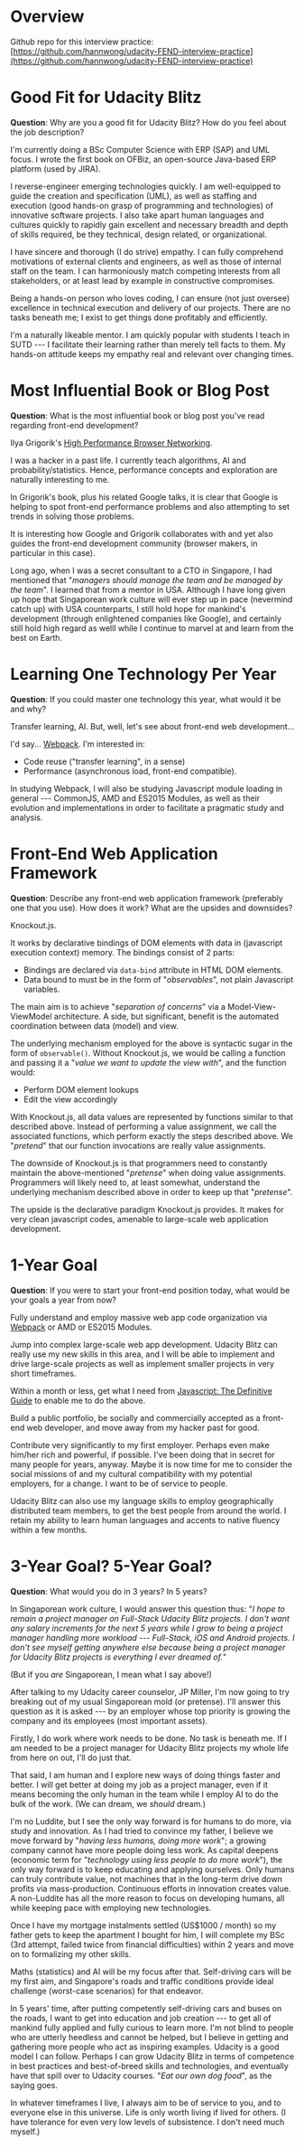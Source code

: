 # Overview

Github repo for this interview practice: [https://github.com/hannwong/udacity-FEND-interview-practice](https://github.com/hannwong/udacity-FEND-interview-practice)

# Good Fit for Udacity Blitz

**Question**: Why are you a good fit for Udacity Blitz? How do you feel about the job description?

I'm currently doing a BSc Computer Science with ERP (SAP) and UML focus. I wrote the first book on OFBiz, an open-source Java-based ERP platform (used by JIRA).

I reverse-engineer emerging technologies quickly. I am well-equipped to guide the creation and specification (UML), as well as staffing and execution (good hands-on grasp of programming and technologies) of innovative software projects. I also take apart human languages and cultures quickly to rapidly gain excellent and necessary breadth and depth of skills required, be they technical, design related, or organizational.

I have sincere and thorough (I do strive) empathy. I can fully comprehend motivations of external clients and engineers, as well as those of internal staff on the team. I can harmoniously match competing interests from all stakeholders, or at least lead by example in constructive compromises.

Being a hands-on person who loves coding, I can ensure (not just oversee) excellence in technical execution and delivery of our projects. There are no tasks beneath me; I exist to get things done profitably and efficiently.

I'm a naturally likeable mentor. I am quickly popular with students I teach in SUTD --- I facilitate their learning rather than merely tell facts to them. My hands-on attitude keeps my empathy real and relevant over changing times.

# Most Influential Book or Blog Post

**Question**: What is the most influential book or blog post you’ve read regarding front-end development?

Ilya Grigorik's [High Performance Browser Networking](https://hpbn.co).

I was a hacker in a past life. I currently teach algorithms, AI and probability/statistics. Hence, performance concepts and exploration are naturally interesting to me.

In Grigorik's book, plus his related Google talks, it is clear that Google is helping to spot front-end performance problems and also attempting to set trends in solving those problems.

It is interesting how Google and Grigorik collaborates with and yet also guides the front-end development community (browser makers, in particular in this case).

Long ago, when I was a secret consultant to a CTO in Singapore, I had mentioned that "*managers should manage the team and be managed by the team*". I learned that from a mentor in USA. Although I have long given up hope that Singaporean work culture will ever step up in pace (nevermind catch up) with USA counterparts, I still hold hope for mankind's development (through enlightened companies like Google), and certainly still hold high regard as welll while I continue to marvel at and learn from the best on Earth.

# Learning One Technology Per Year

**Question**: If you could master one technology this year, what would it be and why?

Transfer learning, AI. But, well, let's see about front-end web development...

I'd say... [Webpack](https://webpack.github.io). I'm interested in:

* Code reuse ("transfer learning", in a sense)
* Performance (asynchronous load, front-end compatible).

In studying Webpack, I will also be studying Javascript module loading in general --- CommonJS, AMD and ES2015 Modules, as well as their evolution and implementations in order to facilitate a pragmatic study and analysis.

# Front-End Web Application Framework

**Question**: Describe any front-end web application framework (preferably one that you use). How does it work? What are the upsides and downsides?

Knockout.js.

It works by declarative bindings of DOM elements with data in (javascript execution context) memory.
The bindings consist of 2 parts:

* Bindings are declared via ``data-bind`` attribute in HTML DOM elements.
* Data bound to must be in the form of "*observables*", not plain Javascript variables.

The main aim is to achieve "*separation of concerns*" via a Model-View-ViewModel architecture. A side, but significant, benefit is the automated coordination between data (model) and view.

The underlying mechanism employed for the above is syntactic sugar in the form of ``observable()``. Without Knockout.js, we would be calling a function and passing it a "*value we want to update the view with*", and the function would:

* Perform DOM element lookups
* Edit the view accordingly

With Knockout.js, all data values are represented by functions similar to that described above. Instead of performing a value assignment, we call the associated functions, which perform exactly the steps described above. We "*pretend*" that our function invocations are really value assignments.

The downside of Knockout.js is that programmers need to constantly maintain the above-mentioned "*pretense*" when doing value assignments. Programmers will likely need to, at least somewhat, understand the underlying mechanism described above in order to keep up that "*pretense*".

The upside is the declarative paradigm Knockout.js provides. It makes for very clean javascript codes, amenable to large-scale web application development.

# 1-Year Goal

**Question**: If you were to start your front-end position today, what would be your goals a year from now?

Fully understand and employ massive web app code organization via [Webpack](https://webpack.github.io) or AMD or ES2015 Modules.

Jump into complex large-scale web app development. Udacity Blitz can really use my new skills in this area, and I will be able to implement and drive large-scale projects as well as implement smaller projects in very short timeframes.

Within a month or less, get what I need from [Javascript: The Definitive Guide](http://shop.oreilly.com/product/9780596805531.do) to enable me to do the above.

Build a public portfolio, be socially and commercially accepted as a front-end web developer, and move away from my hacker past for good.

Contribute very significantly to my first employer. Perhaps even make him/her rich and powerful, if possible. I've been doing that in secret for many people for years, anyway. Maybe it is now time for me to consider the social missions of and my cultural compatibility with my potential employers, for a change. I want to be of service to people.

Udacity Blitz can also use my language skills to employ geographically distributed team members, to get the best people from around the world. I retain my ability to learn human languages and accents to native fluency within a few months.

# 3-Year Goal? 5-Year Goal?

**Question**: What would you do in 3 years? In 5 years?

In Singaporean work culture, I would answer this question thus: "*I hope to remain a project manager on Full-Stack Udacity Blitz projects. I don't want any salary increments for the next 5 years while I grow to being a project manager handling more workload --- Full-Stack, iOS and Android projects. I don't see myself getting anywhere else because being a project manager for Udacity Blitz projects is everything I ever dreamed of.*"

(But if you *are* Singaporean, I mean what I say above!)

After talking to my Udacity career counselor, JP Miller, I'm now going to try breaking out of my usual Singaporean mold (or pretense). I'll answer this question as it is asked --- by an employer whose top priority is growing the company and its employees (most important assets).

Firstly, I do work where work needs to be done. No task is beneath me. If I am needed to be a project manager for Udacity Blitz projects my whole life from here on out, I'll do just that.

That said, I am human and I explore new ways of doing things faster and better. I will get better at doing my job as a project manager, even if it means becoming the only human in the team while I employ AI to do the bulk of the work. (We can dream, we *should* dream.)

I'm no Luddite, but I see the only way forward is for humans to do more, via study and innovation. As I had tried to convince my father, I believe we move forward by "*having less humans, doing more work*"; a growing company cannot have more people doing less work. As capital deepens (economic term for "*technology using less people to do more work*"), the only way forward is to keep educating and applying ourselves. Only humans can truly contribute value, not machines that in the long-term drive down profits via mass-production. Continuous efforts in innovation creates value. A non-Luddite has all the more reason to focus on developing humans, all while keeping pace with employing new technologies.

Once I have my mortgage instalments settled (US$1000 / month) so my father gets to keep the apartment I bought for him, I will complete my BSc (3rd attempt, failed twice from financial difficulties) within 2 years and move on to formalizing my other skills.

Maths (statistics) and AI will be my focus after that. Self-driving cars will be my first aim, and Singapore's roads and traffic conditions provide ideal challenge (worst-case scenarios) for that endeavor.

In 5 years' time, after putting competently self-driving cars and buses on the roads, I want to get into education and job creation --- to get all of mankind fully applied and fully curious to learn more. I'm not blind to people who are utterly heedless and cannot be helped, but I believe in getting and gathering more people who act as inspiring examples. Udacity is a good model I can follow. Perhaps I can grow Udacity Blitz in terms of competence in best practices and best-of-breed skills and technologies, and eventually have that spill over to Udacity courses. "*Eat our own dog food*", as the saying goes.

In whatever timeframes I live, I always aim to be of service to you, and to everyone else in this universe. Life is only worth living if lived for others. (I have tolerance for even very low levels of subsistence. I don't need much myself.)
